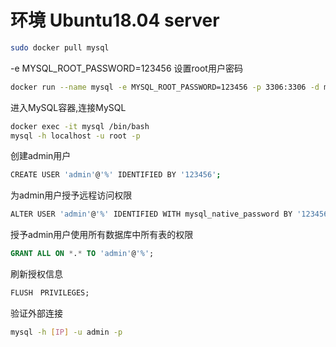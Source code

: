 # 环境 Ubuntu18.04 server



```sh
sudo docker pull mysql
```



-e MYSQL_ROOT_PASSWORD=123456   设置root用户密码

```sh
docker run --name mysql -e MYSQL_ROOT_PASSWORD=123456 -p 3306:3306 -d mysql
```



进入MySQL容器,连接MySQL

```sh
docker exec -it mysql /bin/bash
mysql -h localhost -u root -p
```



创建admin用户

```sh
CREATE USER 'admin'@'%' IDENTIFIED BY '123456';
```



为admin用户授予远程访问权限

```sh
ALTER USER 'admin'@'%' IDENTIFIED WITH mysql_native_password BY '123456';
```



授予admin用户使用所有数据库中所有表的权限

```sql
GRANT ALL ON *.* TO 'admin'@'%';
```



刷新授权信息

```sql
FLUSH　PRIVILEGES;
```



验证外部连接

```sh
mysql -h [IP] -u admin -p
```

